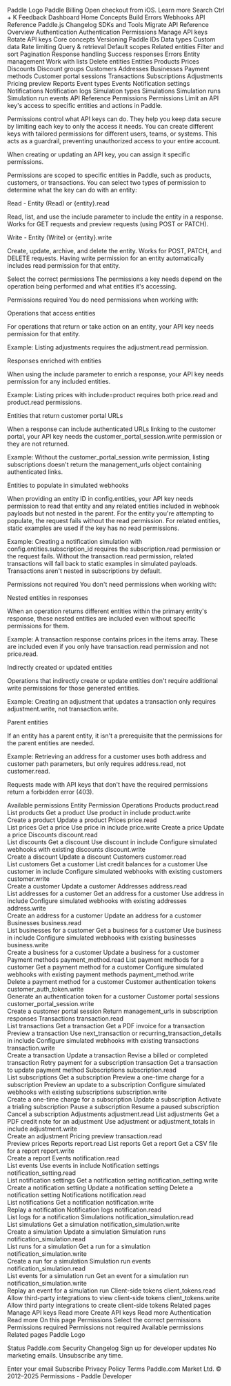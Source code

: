 Paddle Logo
Paddle Billing
Open checkout from iOS. Learn more
Search
Ctrl + K
Feedback
Dashboard
Home
Concepts
Build
Errors
Webhooks
API Reference
Paddle.js
Changelog
SDKs and Tools
Migrate
API Reference
Overview
Authentication
Authentication
Permissions
Manage API keys
Rotate API keys
Core concepts
Versioning
Paddle IDs
Data types
Custom data
Rate limiting
Query & retrieval
Default scopes
Related entities
Filter and sort
Pagination
Response handling
Success responses
Errors
Entity management
Work with lists
Delete entities
Entities
Products
Prices
Discounts
Discount groups
Customers
Addresses
Businesses
Payment methods
Customer portal sessions
Transactions
Subscriptions
Adjustments
Pricing preview
Reports
Event types
Events
Notification settings
Notifications
Notification logs
Simulation types
Simulations
Simulation runs
Simulation run events
API Reference
Permissions
Permissions
Limit an API key's access to specific entities and actions in Paddle.

Permissions control what API keys can do. They help you keep data secure by limiting each key to only the access it needs. You can create different keys with tailored permissions for different users, teams, or systems. This acts as a guardrail, preventing unauthorized access to your entire account.

When creating or updating an API key, you can assign it specific permissions.

Permissions are scoped to specific entities in Paddle, such as products, customers, or transactions. You can select two types of permission to determine what the key can do with an entity:

Read - Entity (Read) or {entity}.read

Read, list, and use the include parameter to include the entity in a response. Works for GET requests and preview requests (using POST or PATCH).

Write - Entity (Write) or {entity}.write

Create, update, archive, and delete the entity. Works for POST, PATCH, and DELETE requests. Having write permission for an entity automatically includes read permission for that entity.

Select the correct permissions
The permissions a key needs depend on the operation being performed and what entities it's accessing.

Permissions required
You do need permissions when working with:

Operations that access entities

For operations that return or take action on an entity, your API key needs permission for that entity.

Example: Listing adjustments requires the adjustment.read permission.

Responses enriched with entities

When using the include parameter to enrich a response, your API key needs permission for any included entities.

Example: Listing prices with include=product requires both price.read and product.read permissions.

Entities that return customer portal URLs

When a response can include authenticated URLs linking to the customer portal, your API key needs the customer_portal_session.write permission or they are not returned.

Example: Without the customer_portal_session.write permission, listing subscriptions doesn't return the management_urls object containing authenticated links.

Entities to populate in simulated webhooks

When providing an entity ID in config.entities, your API key needs permission to read that entity and any related entities included in webhook payloads but not nested in the parent. For the entity you're attempting to populate, the request fails without the read permission. For related entities, static examples are used if the key has no read permissions.

Example: Creating a notification simulation with config.entities.subscription_id requires the subscription.read permission or the request fails. Without the transaction.read permission, related transactions will fall back to static examples in simulated payloads. Transactions aren't nested in subscriptions by default.

Permissions not required
You don't need permissions when working with:

Nested entities in responses

When an operation returns different entities within the primary entity's response, these nested entities are included even without specific permissions for them.

Example: A transaction response contains prices in the items array. These are included even if you only have transaction.read permission and not price.read.

Indirectly created or updated entities

Operations that indirectly create or update entities don't require additional write permissions for those generated entities.

Example: Creating an adjustment that updates a transaction only requires adjustment.write, not transaction.write.

Parent entities

If an entity has a parent entity, it isn't a prerequisite that the permissions for the parent entities are needed.

Example: Retrieving an address for a customer uses both address and customer path parameters, but only requires address.read, not customer.read.

Requests made with API keys that don't have the required permissions return a forbidden error (403).

Available permissions
Entity	Permission	Operations
Products	product.read	
List products
Get a product
Use product in include
product.write	
Create a product
Update a product
Prices	price.read	
List prices
Get a price
Use price in include
price.write	
Create a price
Update a price
Discounts	discount.read	
List discounts
Get a discount
Use discount in include
Configure simulated webhooks with existing discounts
discount.write	
Create a discount
Update a discount
Customers	customer.read	
List customers
Get a customer
List credit balances for a customer
Use customer in include
Configure simulated webhooks with existing customers
customer.write	
Create a customer
Update a customer
Addresses	address.read	
List addresses for a customer
Get an address for a customer
Use address in include
Configure simulated webhooks with existing addresses
address.write	
Create an address for a customer
Update an address for a customer
Businesses	business.read	
List businesses for a customer
Get a business for a customer
Use business in include
Configure simulated webhooks with existing businesses
business.write	
Create a business for a customer
Update a business for a customer
Payment methods	payment_method.read	
List payment methods for a customer
Get a payment method for a customer
Configure simulated webhooks with existing payment methods
payment_method.write	
Delete a payment method for a customer
Customer authentication tokens	customer_auth_token.write	
Generate an authentication token for a customer
Customer portal sessions	customer_portal_session.write	
Create a customer portal session
Return management_urls in subscription responses
Transactions	transaction.read	
List transactions
Get a transaction
Get a PDF invoice for a transaction
Preview a transaction
Use next_transaction or recurring_transaction_details in include
Configure simulated webhooks with existing transactions
transaction.write	
Create a transaction
Update a transaction
Revise a billed or completed transaction
Retry payment for a subscription transaction
Get a transaction to update payment method
Subscriptions	subscription.read	
List subscriptions
Get a subscription
Preview a one-time charge for a subscription
Preview an update to a subscription
Configure simulated webhooks with existing subscriptions
subscription.write	
Create a one-time charge for a subscription
Update a subscription
Activate a trialing subscription
Pause a subscription
Resume a paused subscription
Cancel a subscription
Adjustments	adjustment.read	
List adjustments
Get a PDF credit note for an adjustment
Use adjustment or adjustment_totals in include
adjustment.write	
Create an adjustment
Pricing preview	transaction.read	
Preview prices
Reports	report.read	
List reports
Get a report
Get a CSV file for a report
report.write	
Create a report
Events	notification.read	
List events
Use events in include
Notification settings	notification_setting.read	
List notification settings
Get a notification setting
notification_setting.write	
Create a notification setting
Update a notification setting
Delete a notification setting
Notifications	notification.read	
List notifications
Get a notification
notification.write	
Replay a notification
Notification logs	notification.read	
List logs for a notification
Simulations	notification_simulation.read	
List simulations
Get a simulation
notification_simulation.write	
Create a simulation
Update a simulation
Simulation runs	notification_simulation.read	
List runs for a simulation
Get a run for a simulation
notification_simulation.write	
Create a run for a simulation
Simulation run events	notification_simulation.read	
List events for a simulation run
Get an event for a simulation run
notification_simulation.write	
Replay an event for a simulation run
Client-side tokens	client_tokens.read	
Allow third-party integrations to view client-side tokens
client_tokens.write	
Allow third party integrations to create client-side tokens
Related pages
Manage API keys
Read more
Create API keys
Read more
Authentication
Read more
On this page
Permissions
Select the correct permissions
Permissions required
Permissions not required
Available permissions
Related pages
Paddle Logo

Status
Paddle.com
Security
Changelog
Sign up for developer updates
No marketing emails. Unsubscribe any time.

Enter your email
Subscribe
Privacy Policy
Terms
Paddle.com Market Ltd. © 2012–2025
Permissions - Paddle Developer